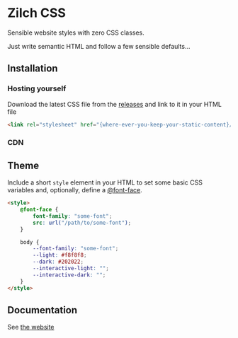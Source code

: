 # Zilch CSS

Sensible website styles with zero CSS classes.

Just write semantic HTML and follow a few sensible defaults...

## Installation

### Hosting yourself
Download the latest CSS file from the [releases](https://github.com/gtrogers/zilch/releases)
and link to it in your HTML file

```HTML
<link rel="stylesheet" href="{where-ever-you-keep-your-static-content}/zilch.css">
```

### CDN

<link href="https://cdn.jsdelivr.net/gh/gtrogers/zilch@0.0.1/zilch.css" rel="stylesheet" />

## Theme

Include a short `style` element in your HTML to set some basic CSS variables and, optionally, define a [@font-face](https://developer.mozilla.org/en-US/docs/Web/CSS/@font-face).

```HTML
<style>
    @font-face {
        font-family: "some-font";
        src: url("/path/to/some-font");
    }

    body {
        --font-family: "some-font";
        --light: #f8f8f8;
        --dark: #202022;
        --interactive-light: "";
        --interactive-dark: "";
    }
</style>
```

## Documentation

See [the website](https://gtrogers.github.io/zilch/#the-basics)
